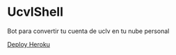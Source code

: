 # UcvlShell
Bot para convertir tu cuenta de uclv en tu nube personal

[Deploy Heroku](https://www.heroku.com/deploy?url=https://www.github.com/KanamiHub/UclvShell)
